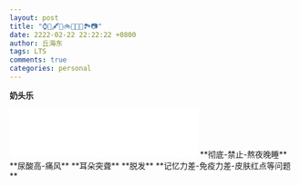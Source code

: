 ```yaml
---
layout: post
title: "⌚️📖️🖋️🏀️🚲️🚉️🎼️🍵️🏞️📷️"
date: 2222-02-22 22:22:22 +0800
author: 丘海东
tags: LTS
comments: true
categories: personal
---
```

**奶头乐**  
<iframe frameborder="no" border="0" marginwidth="0" marginheight="0" width=330 height=86 src="//music.163.com/outchain/player?type=2&id=1452476987&auto=0&height=66"></iframe>  
**彻底-禁止-熬夜晚睡**  
**尿酸高-痛风**  
**耳朵突聋**  
**脱发**  
**记忆力差-免疫力差-皮肤红点等问题**  

